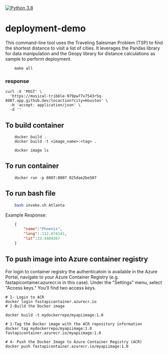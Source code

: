 [![Python 3.8](https://github.com/msbeigi/deployment-demo/actions/workflows/main.yml/badge.svg)](https://github.com/msbeigi/deployment-demo/actions/workflows/main.yml)

# deployment-demo

This command-line tool uses the Traveling Salesman Problem (TSP) to find the shortest distance to visit a list of cities. It leverages the Pandas library for data manipulation and the Geopy library for distance calculations as sample to perform deployment.

```
    make all
```
### response
```
curl -X 'POST' \
  'https://musical-tribble-979pw77v7543r5q-8007.app.github.dev/locaction?city=Houston' \
  -H 'accept: application/json' \
  -d ''
```

## To build container
```
    docker build .
    docker build -t <image_name>:<tag> .

    docker image ls
```

## To run container
```
    docker run -p 8007:8007 025dae2be507
```

## To run bash file
```bash
    bash invoke.sh Atlanta
```
Example Response:
```json
    {
        "name":"Phoenix",
        "long":-112.074141,
        "lat":33.4484367
    }
```
## To push image into Azure container registry 
For login to container registry the authenticatoin is available in the Azure Portal, navigate to your Azure Container Registry (e.g. fastapicontainer.azurecr.io in this case). Under the "Settings" menu, select "Access keys." You'll find two access keys.

```
# 1- Login to ACR
docker login fastapicontainer.azurecr.io
# 2-Build the Docker image  

docker build -t mydockerrepo/myapiimage:1.0

# 1-Tag the Docker image with the ACR repository information
docker tag mydockerrepo/myapiimage:1.0 fastapicontainer.azurecr.io/myapiimage:1.0

# 4- Push the Docker Image to Azure Container Registry (ACR)
docker push fastapicontainer.azurecr.io/myapiimage:1.0


```
